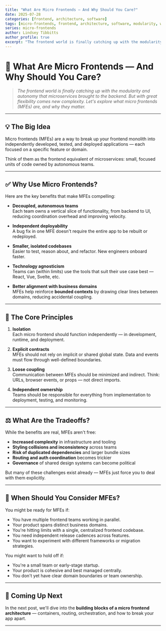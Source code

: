```yaml
---
title: "What Are Micro Frontends — And Why Should You Care?"
date: 2025-07-28
categories: [frontend, architecture, software]
tags: [micro-frontends, frontend, architecture, software, modularity, web-development]
series: micro-frontends
author: Lindsey Tibbitts
author_profile: true
excerpt: "The frontend world is finally catching up with the modularity and autonomy that microservices brought to the backend. But with great flexibility comes new complexity. Let's explore what micro frontends (MFEs) are, and why they matter."
---
```


# 🧩 What Are Micro Frontends — And Why Should You Care?

> *The frontend world is finally catching up with the modularity and autonomy that microservices brought to the backend. But with great flexibility comes new complexity. Let's explore what micro frontends (MFEs) are, and why they matter.*

---

## 💡 The Big Idea

Micro frontends (MFEs) are a way to break up your frontend monolith into independently developed, tested, and deployed applications — each focused on a specific feature or domain.

Think of them as the frontend equivalent of microservices: small, focused units of code owned by autonomous teams.

---

## ✅ Why Use Micro Frontends?

Here are the key benefits that make MFEs compelling:

- **Decoupled, autonomous teams**  
  Each team owns a vertical slice of functionality, from backend to UI, reducing coordination overhead and improving velocity.

- **Independent deployability**  
  A bug fix in one MFE doesn't require the entire app to be rebuilt or redeployed.

- **Smaller, isolated codebases**  
  Easier to test, reason about, and refactor. New engineers onboard faster.

- **Technology agnosticism**  
  Teams can (within limits) use the tools that suit their use case best — React, Vue, Svelte, etc.

- **Better alignment with business domains**  
  MFEs help reinforce **bounded contexts** by drawing clear lines between domains, reducing accidental coupling.

---

## 🧱 The Core Principles

1. **Isolation**  
   Each micro frontend should function independently — in development, runtime, and deployment.

2. **Explicit contracts**  
   MFEs should not rely on implicit or shared global state. Data and events must flow through well-defined boundaries.

3. **Loose coupling**  
   Communication between MFEs should be minimized and indirect. Think: URLs, browser events, or props — not direct imports.

4. **Independent ownership**  
   Teams should be responsible for everything from implementation to deployment, testing, and monitoring.

---

## ⚖️ What Are the Tradeoffs?

While the benefits are real, MFEs aren't free:

- **Increased complexity** in infrastructure and tooling  
- **Styling collisions and inconsistency** across teams  
- **Risk of duplicated dependencies** and larger bundle sizes  
- **Routing and auth coordination** becomes trickier  
- **Governance** of shared design systems can become political

But many of these challenges exist already — MFEs just force you to deal with them explicitly.

---

## 🧭 When Should You Consider MFEs?

You might be ready for MFEs if:
- You have multiple frontend teams working in parallel.
- Your product spans distinct business domains.
- You're hitting limits with a single, centralized frontend codebase.
- You need independent release cadences across features.
- You want to experiment with different frameworks or migration strategies.

You might want to hold off if:
- You're a small team or early-stage startup.
- Your product is cohesive and best managed centrally.
- You don't yet have clear domain boundaries or team ownership.

---

## 🚀 Coming Up Next

In the next post, we'll dive into the **building blocks of a micro frontend architecture** — containers, routing, orchestration, and how to break your app apart.

---